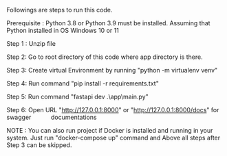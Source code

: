Followings are steps to run this code.

Prerequisite : Python 3.8 or Python 3.9 must be installed.  Assuming that Python installed in OS Windows 10 or 11


Step 1 : Unzip file

Step 2: Go to root directory of this code where app directory is there.

Step 3:  Create virtual Environment by running "python -m virtualenv venv"

Step 4: Run command "pip install -r requirements.txt"

Step 5: Run command "fastapi dev .\app\main.py"

Step 6: Open URL "http://127.0.0.1:8000" or "http://127.0.0.1:8000/docs" for swagger       documentations

NOTE : You can also run project if Docker is installed and running in your system. Just run "docker-compose up" command and Above all steps after Step 3 can be skipped.
